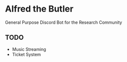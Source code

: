# Alfred the Butler
General Purpose Discord Bot for the Research Community

## TODO

- Music Streaming
- Ticket System
